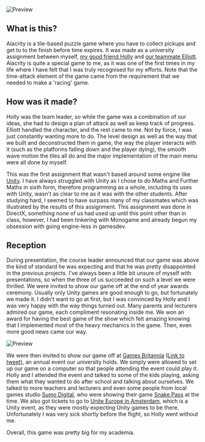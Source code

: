 ![Preview](https://blog.aas.sh/content/2017-02/alacrity.jpg)

## What is this?
Alacrity is a tile-based puzzle game where you have to collect pickups and get to to the finish before time expires. It was made as a university assignment between myself, [my good friend Holly](https://twitter.com/holiwhirl) and [our teammate Elliott](https://twitter.com/MrHilster). Alacrity is quite a special game to me, as it was one of the first times in my life where I have felt that I was truly recognised for my efforts. Note that the time-attack element of the game came from the requirement that we needed to make a 'racing' game.

## How was it made?
Holly was the team leader, so while the game was a combination of our ideas, she had to design a plan of attack as well as keep track of progress. Elliott handled the character, and the rest came to me. Not by force, I was just constantly wanting more to do. The level design as well as the way that we built and deconstructed them in game, the way the player interacts with it (such as the platforms falling down and the player dying), the smooth wave motion the tiles all do and the major implementation of the main menu were all done by myself.

This was the first assignment that wasn't based around some engine like [Unity](https://unity3d.com/). I have always struggled with Unity as I chose to do Maths and Further Maths in sixth form, therefore programming as a whole, including its uses with Unity, wasn't as clear to me as it was with the other students. After studying hard, I seemed to have surpass many of my classmates which was illustrated by the results of this assignment. This assignment was done in DirectX, something none of us had used up until this point other than in class, however, I had been tinkering with Monogame and already begun my obsession with going engine-less in gamesdev.

## Reception
During presentation, the course leader announced that our game was above the kind of standard he was expecting and that he was pretty disappointed in the previous projects. I've always been a little bit unsure of myself with presentations, so when the three of us succeeded on such a level we were thrilled. We were invited to show our game off at the end of year awards ceremony. Usually only Unity games are good enough to go, but fortunately we made it. I didn't want to go at first, but I was convinced by Holly and I was very happy with the way things turned out. Many parents and lecturers admired our game, each compliment resonating inside me. We won an award for having the best game of the show which felt amazing knowing that I implemented most of the heavy mechanics in the game. Then, even more good news came our way.

![Preview](https://blog.aas.sh/content/2017-02/alacrity.gif)

We were then invited to show our game off at [Games Britannia](http://www.gamesbritannia.com/) ([Link to tweet](https://twitter.com/gamesbritannia/status/870210724672548864/photo/1)), an annual event our university holds. We simply were allowed to set up our game on a computer so that people attending the event could play it. Holly and I attended the event and talked to some of the kids playing, asking them what they wanted to do after school and talking about ourselves. We talked to more teachers and lecturers and even some people from local games studio [Sumo Digital](http://www.sumo-digital.com/), who were showing their game [Snake Pass](http://www.snake-pass.com/) at the time. We also got tickets to go to [Unite Europe in Amsterdam](https://unite.unity.com/2017/europe), which is a Unity event, as they were mostly expecting Unity games to be there. Unfortunately I was very sick shortly before the flight, so Holly went without me.

Overall, this game was pretty big for my academia.
